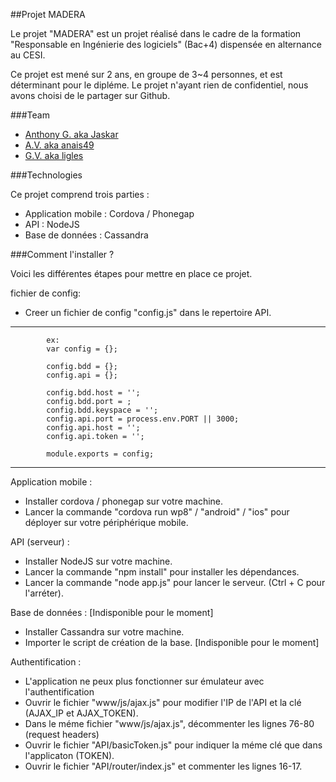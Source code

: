 ##Projet MADERA


Le projet "MADERA" est un projet réalisé dans le cadre de la formation "Responsable en Ingénierie des logiciels" (Bac+4) dispensée en alternance au CESI.

Ce projet est mené sur 2 ans, en groupe de 3~4 personnes, et est déterminant pour le dipléme. Le projet n'ayant rien de confidentiel, nous avons choisi de le partager sur Github.

###Team

* [Anthony G. aka Jaskar](https://github.com/Jaskar)
* [A.V. aka anais49](https://github.com/anais49)
* [G.V. aka ligles](https://github.com/ligles)


###Technologies

Ce projet comprend trois parties :
* Application mobile : Cordova / Phonegap
* API : NodeJS
* Base de données : Cassandra


###Comment l'installer ?


Voici les différentes étapes pour mettre en place ce projet.

fichier de config:
* Creer un fichier de config "config.js" dans le repertoire API.

***********************************************************************************
            ex:
            var config = {};

            config.bdd = {};
            config.api = {};

            config.bdd.host = '';
            config.bdd.port = ;
            config.bdd.keyspace = '';
            config.api.port = process.env.PORT || 3000;
            config.api.host = '';
            config.api.token = '';

            module.exports = config;
**********************************************************************************


Application mobile :
* Installer cordova / phonegap sur votre machine.
* Lancer la commande "cordova run wp8" / "android" / "ios" pour déployer sur votre périphérique mobile.


API (serveur) :
* Installer NodeJS sur votre machine.
* Lancer la commande "npm install" pour installer les dépendances.
* Lancer la commande "node app.js" pour lancer le serveur. (Ctrl + C pour l'arréter).

	
Base de données : [Indisponible pour le moment]
* Installer Cassandra sur votre machine.
* Importer le script de création de la base. [Indisponible pour le moment]


Authentification :
* L'application ne peux plus fonctionner sur émulateur avec l'authentification
* Ouvrir le fichier "www/js/ajax.js" pour modifier l'IP de l'API et la clé (AJAX_IP et AJAX_TOKEN).
* Dans le méme fichier "www/js/ajax.js", décommenter les lignes 76-80 (request headers)
* Ouvrir le fichier "API/basicToken.js" pour indiquer la méme clé que dans l'applicaton (TOKEN).
* Ouvrir le fichier "API/router/index.js" et commenter les lignes 16-17.
